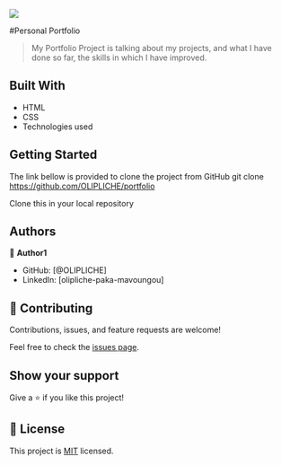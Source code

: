 ![](https://img.shields.io/badge/Microverse-blueviolet)

#Personal Portfolio
>My Portfolio Project is talking about my projects, and what I have done so far, the skills in which I have improved.

## Built With

- HTML
- CSS
- Technologies used

## Getting Started
The link bellow is provided to clone the project from GitHub
git clone https://github.com/OLIPLICHE/portfolio

Clone this in your local repository


## Authors

👤 **Author1**

- GitHub: [@OLIPLICHE]
- LinkedIn: [olipliche-paka-mavoungou]

## 🤝 Contributing

Contributions, issues, and feature requests are welcome!

Feel free to check the [issues page](../../issues/).

## Show your support

Give a ⭐️ if you like this project!

## 📝 License

This project is [MIT](./MIT.md) licensed.

